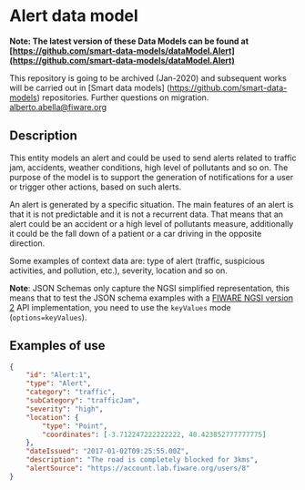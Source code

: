# Alert data model

**Note: The latest version of these Data Models can be found at
[https://github.com/smart-data-models/dataModel.Alert](https://github.com/smart-data-models/dataModel.Alert)**

This repository is going to be archived (Jan-2020) and subsequent works will be carried out in [Smart data models] (https://github.com/smart-data-models) repositories. Further questions on migration. alberto.abella@fiware.org

## Description

This entity models an alert and could be used to send alerts related to traffic
jam, accidents, weather conditions, high level of pollutants and so on. The
purpose of the model is to support the generation of notifications for a user or
trigger other actions, based on such alerts.

An alert is generated by a specific situation. The main features of an alert is
that it is not predictable and it is not a recurrent data. That means that an
alert could be an accident or a high level of pollutants measure, additionally
it could be the fall down of a patient or a car driving in the opposite
direction.

Some examples of context data are: type of alert (traffic, suspicious
activities, and pollution, etc.), severity, location and so on.

**Note**: JSON Schemas only capture the NGSI simplified representation, this
means that to test the JSON schema examples with a
[FIWARE NGSI version 2](http://fiware.github.io/specifications/ngsiv2/stable)
API implementation, you need to use the `keyValues` mode (`options=keyValues`).

## Examples of use

```json
{
    "id": "Alert:1",
    "type": "Alert",
    "category": "traffic",
    "subCategory": "trafficJam",
    "severity": "high",
    "location": {
        "type": "Point",
        "coordinates": [-3.712247222222222, 40.423852777777775]
    },
    "dateIssued": "2017-01-02T09:25:55.00Z",
    "description": "The road is completely blocked for 3kms",
    "alertSource": "https://account.lab.fiware.org/users/8"
}
```
